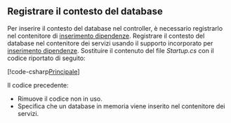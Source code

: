 ## <a name="register-the-database-context"></a>Registrare il contesto del database

Per inserire il contesto del database nel controller, è necessario registrarlo nel contenitore di [inserimento dipendenze](xref:fundamentals/dependency-injection). Registrare il contesto del database nel contenitore dei servizi usando il supporto incorporato per [inserimento dipendenze](xref:fundamentals/dependency-injection). Sostituire il contenuto del file *Startup.cs* con il codice riportato di seguito:

[!code-csharp[Principale](../../tutorials/first-web-api/sample/TodoApi/Startup.cs?highlight=2,4,12)]

Il codice precedente:

* Rimuove il codice non in uso.
* Specifica che un database in memoria viene inserito nel contenitore dei servizi.

